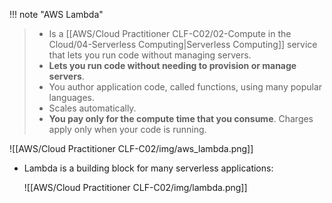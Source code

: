 
!!! note "AWS Lambda"
> - Is a [[AWS/Cloud Practitioner CLF-C02/02-Compute in the Cloud/04-Serverless Computing|Serverless Computing]] service that lets you run code without managing servers.
> - **Lets you run code without needing to provision or manage servers**.
> - You author application code, called functions, using many popular languages.
> - Scales automatically.
> - **You pay only for the compute time that you consume**. Charges apply only when your code is running. 

![[AWS/Cloud Practitioner CLF-C02/img/aws_lambda.png]]

- Lambda is a building block for many serverless applications:

	![[AWS/Cloud Practitioner CLF-C02/img/lambda.png]]
